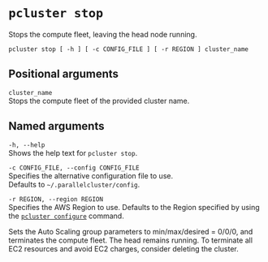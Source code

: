 # `pcluster stop`<a name="pcluster.stop"></a>

Stops the compute fleet, leaving the head node running\.

```
pcluster stop [ -h ] [ -c CONFIG_FILE ] [ -r REGION ] cluster_name
```

## Positional arguments<a name="pcluster.stop.posarg"></a>

`cluster_name`  
Stops the compute fleet of the provided cluster name\.

## Named arguments<a name="pcluster.stop.namedarg"></a>

`-h, --help`  
Shows the help text for `pcluster stop`\.

`-c CONFIG_FILE, --config CONFIG_FILE`  
Specifies the alternative configuration file to use\.  
Defaults to `~/.parallelcluster/config`\.

`-r REGION, --region REGION`  
Specifies the AWS Region to use\. Defaults to the Region specified by using the [`pcluster configure`](pcluster.configure.md) command\.

Sets the Auto Scaling group parameters to min/max/desired = 0/0/0, and terminates the compute fleet\. The head remains running\. To terminate all EC2 resources and avoid EC2 charges, consider deleting the cluster\.